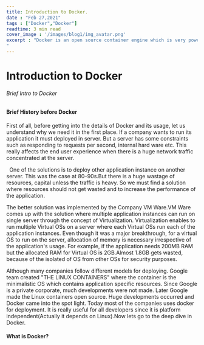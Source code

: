 ```yaml
---
title: Introduction to Docker.
date : "Feb 27,2021"
tags : ["Docker","Docker"]
readtime: 3 min read
cover_image : '/images/blog1/img_avatar.png'
excerpt : "Docker is an open source container engine which is very powerful for deploying modern day apps.
"
---
```


# Introduction to Docker
###### Brief Intro to Docker

#### Brief History before Docker



 First of all, before getting into the details of Docker and its usage, let us understand why we need it in the first place. If a company wants to run its application it must deployed in server. But a server has some constraints such as responding to requests per second, internal hard ware etc. This really affects the end user experience when there is a huge network traffic concentrated at the server.
 
  
One of the solutions is to deploy other application instance on another server. This was the case at 80–90s.But there is a huge wastage of resources, capital unless the traffic is heavy. So we must find a solution where resources should not get wasted and to increase the performance of the application.



The better solution was implemented by the Company VM Ware.VM Ware comes up with the solution where multiple application instances can run on single server through the concept of Virtualization. Virtualization enables to run multiple Virtual OSs on a server where each Virtual OSs run each of the application instances. Even though it was a major breakthrough, for a virtual OS to run on the server, allocation of memory is necessary irrespective of the application's usage. For example, if the application needs 200MB RAM but the allocated RAM for Virtual OS is 2GB.Almost 1.8GB gets wasted, because of the isolated of OS from other OSs for security purposes.



Although many companies follow different models for deploying. Google team created "THE LINUX CONTAINERS" where the container is the minimalistic OS which contains application specific resources. Since Google is a private corporate, much developments were not made. Later Google made the Linux containers open source. Huge developments occurred and Docker came into the spot light. Today most of the companies uses docker for deployment. It is really useful for all developers since it is platform independent(Actually it depends on Linux).Now lets go to the deep dive in Docker.

#### What is Docker?
